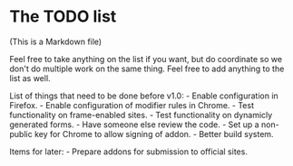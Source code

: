 The TODO list
=============

(This is a Markdown file)

Feel free to take anything on the list if you want, but do coordinate so we don't do multiple work on the same thing. Feel free to add anything to the list as well.

List of things that need to be done before v1.0:
     - Enable configuration in Firefox.
     - Enable configuration of modifier rules in Chrome.
     - Test functionality on frame-enabled sites.
     - Test functionality on dynamicly generated forms.
     - Have someone else review the code.
     - Set up a non-public key for Chrome to allow signing of addon.
     - Better build system.

Items for later:
      - Prepare addons for submission to official sites.
